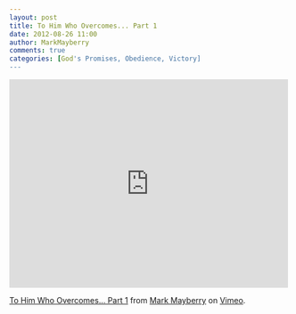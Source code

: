 ```yaml
---
layout: post
title: To Him Who Overcomes... Part 1
date: 2012-08-26 11:00
author: MarkMayberry
comments: true
categories: [God's Promises, Obedience, Victory]
---
```

<iframe src="http://player.vimeo.com/video/48302835" width="500" height="375" frameborder="0" webkitAllowFullScreen mozallowfullscreen allowFullScreen></iframe> <p><a href="http://vimeo.com/48302835">To Him Who Overcomes... Part 1</a> from <a href="http://vimeo.com/user12881872">Mark Mayberry</a> on <a href="http://vimeo.com">Vimeo</a>.</p>
